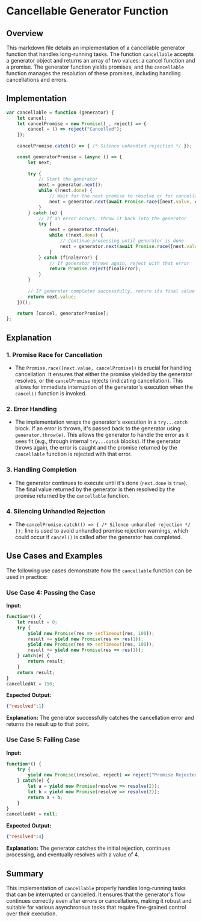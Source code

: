 
# Cancellable Generator Function

## Overview

This markdown file details an implementation of a cancellable generator function that handles long-running tasks. The function `cancellable` accepts a generator object and returns an array of two values: a cancel function and a promise. The generator function yields promises, and the `cancellable` function manages the resolution of these promises, including handling cancellations and errors.

## Implementation

```javascript
var cancellable = function (generator) {
    let cancel;
    let cancelPromise = new Promise((_, reject) => {
        cancel = () => reject("Cancelled");
    });
    
    cancelPromise.catch(() => { /* Silence unhandled rejection */ });

    const generatorPromise = (async () => {
        let next;
        
        try {
            // Start the generator
            next = generator.next();
            while (!next.done) {
                // Wait for the next promise to resolve or for cancellation
                next = generator.next(await Promise.race([next.value, cancelPromise]));
            }
        } catch (e) {
            // If an error occurs, throw it back into the generator
            try {
                next = generator.throw(e);
                while (!next.done) {
                    // Continue processing until generator is done
                    next = generator.next(await Promise.race([next.value, cancelPromise]));
                }
            } catch (finalError) {
                // If generator throws again, reject with that error
                return Promise.reject(finalError);
            }
        }
        
        // If generator completes successfully, return its final value
        return next.value;
    })();

    return [cancel, generatorPromise];
};
```

## Explanation

### 1. **Promise Race for Cancellation**
   - The `Promise.race([next.value, cancelPromise])` is crucial for handling cancellation. It ensures that either the promise yielded by the generator resolves, or the `cancelPromise` rejects (indicating cancellation). This allows for immediate interruption of the generator's execution when the `cancel()` function is invoked.

### 2. **Error Handling**
   - The implementation wraps the generator's execution in a `try...catch` block. If an error is thrown, it's passed back to the generator using `generator.throw(e)`. This allows the generator to handle the error as it sees fit (e.g., through internal `try...catch` blocks). If the generator throws again, the error is caught and the promise returned by the `cancellable` function is rejected with that error.

### 3. **Handling Completion**
   - The generator continues to execute until it's done (`next.done` is `true`). The final value returned by the generator is then resolved by the promise returned by the `cancellable` function.

### 4. **Silencing Unhandled Rejection**
   - The `cancelPromise.catch(() => { /* Silence unhandled rejection */ });` line is used to avoid unhandled promise rejection warnings, which could occur if `cancel()` is called after the generator has completed.

## Use Cases and Examples

The following use cases demonstrate how the `cancellable` function can be used in practice:

### Use Case 4: Passing the Case
**Input:**
```javascript
function*() { 
    let result = 0; 
    try { 
        yield new Promise(res => setTimeout(res, 100)); 
        result += yield new Promise(res => res(1)); 
        yield new Promise(res => setTimeout(res, 100)); 
        result += yield new Promise(res => res(1)); 
    } catch(e) { 
        return result; 
    } 
    return result; 
}
cancelledAt = 150;
```
**Expected Output:**
```json
{"resolved":1}
```

**Explanation:**
The generator successfully catches the cancellation error and returns the result up to that point.

### Use Case 5: Failing Case
**Input:**
```javascript
function*() { 
    try { 
        yield new Promise((resolve, reject) => reject("Promise Rejected")); 
    } catch(e) { 
        let a = yield new Promise(resolve => resolve(2)); 
        let b = yield new Promise(resolve => resolve(2)); 
        return a + b; 
    } 
}
cancelledAt = null;
```
**Expected Output:**
```json
{"resolved":4}
```

**Explanation:**
The generator catches the initial rejection, continues processing, and eventually resolves with a value of 4.

## Summary

This implementation of `cancellable` properly handles long-running tasks that can be interrupted or cancelled. It ensures that the generator's flow continues correctly even after errors or cancellations, making it robust and suitable for various asynchronous tasks that require fine-grained control over their execution.
